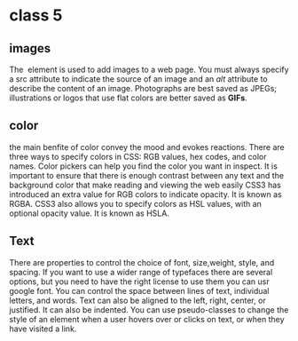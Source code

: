 # class 5
## images 
The <img> element is used to add images to a web page.
You must always specify a src attribute to indicate the source of an image and an *alt* attribute to describe the content of an image.
Photographs are best saved as JPEGs; illustrations or logos that use flat colors are better saved as **GIFs**.
## color
the main benfite of color convey the mood and evokes reactions.
There are three ways to specify colors in CSS: RGB values, hex codes, and color names.
Color pickers can help you find the color you want in inspect. 
It is important to ensure that there is enough contrast between any text and the background color that make reading and viewing the web easily
CSS3 has introduced an extra value for RGB colors to indicate opacity. It is known as RGBA.
CSS3 also allows you to specify colors as HSL values, with an optional opacity value. It is known as HSLA.
## Text 
There are properties to control the choice of font, size,weight, style, and spacing.
If you want to use a wider range of typefaces there are several options, but you need to have the right license to use them you can usr google font.
You can control the space between lines of text, individual letters, and words. Text can also be aligned to the left, right, center, or justified. It can also be indented.
You can use pseudo-classes to change the style of an element when a user hovers over or clicks on text, or when they have visited a link.
